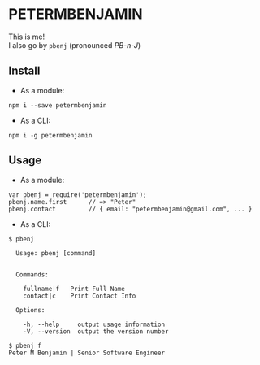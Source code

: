 # PETERMBENJAMIN
This is me!  
I also go by `pbenj` (pronounced _PB-n-J_)

## Install
- As a module:
```
npm i --save petermbenjamin
```

- As a CLI:
```
npm i -g petermbenjamin
```

## Usage
- As a module:
```
var pbenj = require('petermbenjamin');
pbenj.name.first      // => "Peter"
pbenj.contact         // { email: "petermbenjamin@gmail.com", ... }
```

- As a CLI:
```
$ pbenj

  Usage: pbenj [command]


  Commands:

    fullname|f   Print Full Name
    contact|c    Print Contact Info

  Options:

    -h, --help     output usage information
    -V, --version  output the version number

$ pbenj f
Peter M Benjamin | Senior Software Engineer
```
